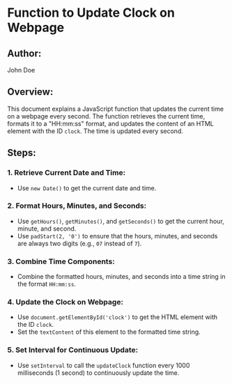 # Function to Update Clock on Webpage

## Author:
John Doe

## Overview:
This document explains a JavaScript function that updates the current time on a webpage every second. The function retrieves the current time, formats it to a "HH:mm:ss" format, and updates the content of an HTML element with the ID `clock`. The time is updated every second.

## Steps:

### 1. **Retrieve Current Date and Time**:
   - Use `new Date()` to get the current date and time.

### 2. **Format Hours, Minutes, and Seconds**:
   - Use `getHours()`, `getMinutes()`, and `getSeconds()` to get the current hour, minute, and second.
   - Use `padStart(2, '0')` to ensure that the hours, minutes, and seconds are always two digits (e.g., `07` instead of `7`).

### 3. **Combine Time Components**:
   - Combine the formatted hours, minutes, and seconds into a time string in the format `HH:mm:ss`.

### 4. **Update the Clock on Webpage**:
   - Use `document.getElementById('clock')` to get the HTML element with the ID `clock`.
   - Set the `textContent` of this element to the formatted time string.

### 5. **Set Interval for Continuous Update**:
   - Use `setInterval` to call the `updateClock` function every 1000 milliseconds (1 second) to continuously update the time.


